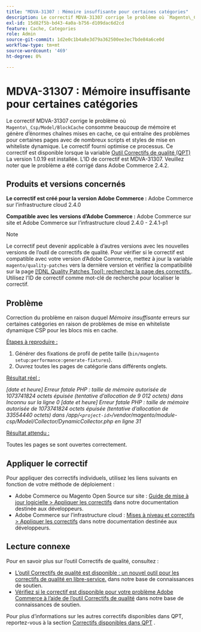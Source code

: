 ```yaml
---
title: "MDVA-31307 : Mémoire insuffisante pour certaines catégories"
description: Le correctif MDVA-31307 corrige le problème où `Magento\_Csp/Model/BlockCache` consomme beaucoup de mémoire et génère d’énormes chaînes mises en cache, ce qui entraîne des problèmes pour certaines pages avec de nombreux scripts et styles de mise en whiteliste dynamique. Le correctif fourni optimise ce processus. Ce correctif est disponible lorsque l’[outil de correctifs de qualité (QPT)](/help/announcements/adobe-commerce-announcements/magento-quality-patches-released-new-tool-to-self-serve-quality-patches.md) 1.0.19 est installé. L’ID de correctif est MDVA-31307. Veuillez noter que le problème a été corrigé dans Adobe Commerce 2.4.2.
exl-id: 15d82f5b-bd43-4a0a-b756-d109dac6d2cd
feature: Cache, Categories
role: Admin
source-git-commit: 1d2e0c1b4a8e3d79a362500ee3ec7bde84a6ce0d
workflow-type: tm+mt
source-wordcount: '469'
ht-degree: 0%

---
```


# MDVA-31307 : Mémoire insuffisante pour certaines catégories

Le correctif MDVA-31307 corrige le problème où `Magento\_Csp/Model/BlockCache` consomme beaucoup de mémoire et génère d’énormes chaînes mises en cache, ce qui entraîne des problèmes pour certaines pages avec de nombreux scripts et styles de mise en whiteliste dynamique. Le correctif fourni optimise ce processus. Ce correctif est disponible lorsque la variable [Outil Correctifs de qualité (QPT)](/help/announcements/adobe-commerce-announcements/magento-quality-patches-released-new-tool-to-self-serve-quality-patches.md) La version 1.0.19 est installée. L’ID de correctif est MDVA-31307. Veuillez noter que le problème a été corrigé dans Adobe Commerce 2.4.2.

## Produits et versions concernés

**Le correctif est créé pour la version Adobe Commerce :** Adobe Commerce sur l’infrastructure cloud 2.4.0

**Compatible avec les versions d’Adobe Commerce :** Adobe Commerce sur site et Adobe Commerce sur l’infrastructure cloud 2.4.0 - 2.4.1-p1

>[!NOTE]
>
>Le correctif peut devenir applicable à d’autres versions avec les nouvelles versions de l’outil de correctifs de qualité. Pour vérifier si le correctif est compatible avec votre version d’Adobe Commerce, mettez à jour la variable `magento/quality-patches` vers la dernière version et vérifiez la compatibilité sur la page [[!DNL Quality Patches Tool]: recherchez la page des correctifs.](https://devdocs.magento.com/quality-patches/tool.html#patch-grid). Utilisez l’ID de correctif comme mot-clé de recherche pour localiser le correctif.

## Problème

Correction du problème en raison duquel *Mémoire insuffisante* erreurs sur certaines catégories en raison de problèmes de mise en whiteliste dynamique CSP pour les blocs mis en cache.

<u>Étapes à reproduire :</u>

1. Générer des fixations de profil de petite taille (`bin/magento setup:performance:generate-fixtures`).
1. Ouvrez toutes les pages de catégorie dans différents onglets.

<u>Résultat réel :</u>

*[date et heure] Erreur fatale PHP : taille de mémoire autorisée de 1073741824 octets épuisée (tentative d’allocation de 9 012 octets) dans Inconnu sur la ligne 0
[date et heure] Erreur fatale PHP : taille de mémoire autorisée de 1073741824 octets épuisée (tentative d’allocation de 33554440 octets) dans /app/`<project-id>`/vendor/magento/module-csp/Model/Collector/DynamicCollector.php en ligne 31*

<u>Résultat attendu :</u>

Toutes les pages se sont ouvertes correctement.

## Appliquer le correctif

Pour appliquer des correctifs individuels, utilisez les liens suivants en fonction de votre méthode de déploiement :

* Adobe Commerce ou Magento Open Source sur site : [Guide de mise à jour logicielle > Appliquer les correctifs](https://devdocs.magento.com/guides/v2.4/comp-mgr/patching/mqp.html) dans notre documentation destinée aux développeurs.
* Adobe Commerce sur l’infrastructure cloud : [Mises à niveau et correctifs > Appliquer les correctifs](https://devdocs.magento.com/cloud/project/project-patch.html) dans notre documentation destinée aux développeurs.

## Lecture connexe

Pour en savoir plus sur l’outil Correctifs de qualité, consultez :

* [L’outil Correctifs de qualité est disponible : un nouvel outil pour les correctifs de qualité en libre-service.](/help/announcements/adobe-commerce-announcements/magento-quality-patches-released-new-tool-to-self-serve-quality-patches.md) dans notre base de connaissances de soutien.
* [Vérifiez si le correctif est disponible pour votre problème Adobe Commerce à l’aide de l’outil Correctifs de qualité](/help/support-tools/patches-available-in-qpt-tool/check-patch-for-magento-issue-with-magento-quality-patches.md) dans notre base de connaissances de soutien.

Pour plus d’informations sur les autres correctifs disponibles dans QPT, reportez-vous à la section [Correctifs disponibles dans QPT](https://support.magento.com/hc/en-us/sections/360010506631-Patches-available-in-MQP-tool-) .
